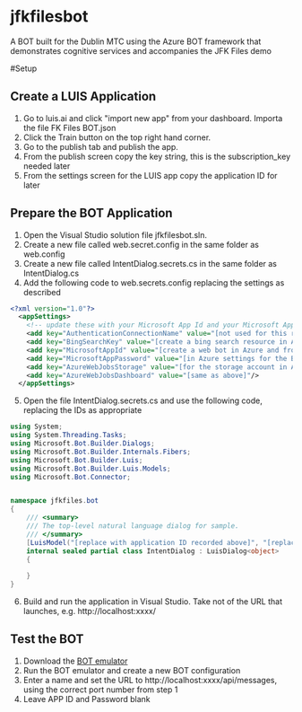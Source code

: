 ﻿# jfkfilesbot
A BOT built for the Dublin MTC using the Azure BOT framework that demonstrates cognitive services and accompanies the JFK Files demo

#Setup

## Create a LUIS Application

1. Go to luis.ai and click "import new app" from your dashboard. Importa the file FK Files BOT.json
2. Click the Train button on the top right hand corner.
3. Go to the publish tab and publish the app.
4. From the publish screen copy the key string, this is the subscription_key needed later
5. From the settings screen for the LUIS app copy the application ID for later

## Prepare the BOT Application

1. Open the Visual Studio solution file jfkfilesbot.sln.
2. Create a new file called web.secret.config in the same folder as web.config
3. Create a new file called IntentDialog.secrets.cs in the same folder as IntentDialog.cs
4. Add the following code to web.secrets.config replacing the settings as described
```xml
<?xml version="1.0"?>
  <appSettings>
    <!-- update these with your Microsoft App Id and your Microsoft App Password from Azure bot settings-->
    <add key="AuthenticationConnectionName" value="[not used for this release]"/>
    <add key="BingSearchKey" value="[create a bing search resource in Azure and get the key from the keys section, make sure the pricing tier include web search]"/>
    <add key="MicrosoftAppId" value="[create a web bot in Azure and from settings select the App ID]"/>
    <add key="MicrosoftAppPassword" value="[in Azure settings for the BOT resource beside the App ID, from last setting, click the manage link and generate a new password]"/>
    <add key="AzureWebJobsStorage" value="[for the storage account in Azure created with the BOT enter the connection string from the access keys section]"/>
    <add key="AzureWebJobsDashboard" value="[same as above]"/>
  </appSettings>
```
5. Open the file IntentDialog.secrets.cs and use the following code, replacing the IDs as appropriate
```c#
using System;
using System.Threading.Tasks;
using Microsoft.Bot.Builder.Dialogs;
using Microsoft.Bot.Builder.Internals.Fibers;
using Microsoft.Bot.Builder.Luis;
using Microsoft.Bot.Builder.Luis.Models;
using Microsoft.Bot.Connector;


namespace jfkfiles.bot
{
    /// <summary>
    /// The top-level natural language dialog for sample.
    /// </summary>
    [LuisModel("[replace with application ID recorded above]", "[replace with the subscription iID recorded above]")]
    internal sealed partial class IntentDialog : LuisDialog<object>
    {
      
    }
}
```
6. Build and run the application in Visual Studio. Take not of the URL that launches, e.g. http://localhost:xxxx/

## Test the BOT
1. Download the [BOT emulator](https://docs.microsoft.com/en-gb/azure/bot-service/bot-service-debug-emulator?view=azure-bot-service-3.0)
2. Run the BOT emulator and create a new BOT configuration
3. Enter a name and set the URL to http://localhost:xxxx/api/messages, using the correct port number from step 1
4. Leave APP ID and Password blank 
